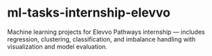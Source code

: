 # ml-tasks-internship-elevvo
Machine learning projects for Elevvo Pathways internship — includes regression, clustering, classification, and imbalance handling with visualization and model evaluation.
